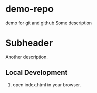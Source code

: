 # demo-repo
demo for git and github
Some description

# Subheader

Another description.

## Local Development

1. open index.html in your browser.